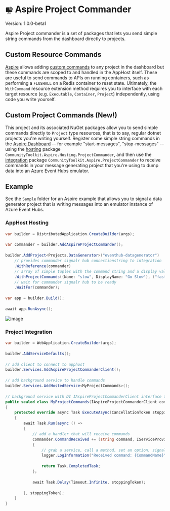 # <img src="https://github.com/microsoft/fluentui-system-icons/blob/master/assets/Desktop Signal/SVG/ic_fluent_desktop_signal_24_filled.svg?raw=true" width="24" height="24" align="absmiddle"> Aspire Project Commander


Version: 1.0.0-beta1

Aspire Project commander is a set of packages that lets you send simple string commands from the dashboard directly to projects.

## Custom Resource Commands
[Aspire](https://learn.microsoft.com/en-us/dotnet/aspire/) allows adding [custom commands](https://learn.microsoft.com/en-us/dotnet/aspire/fundamentals/custom-resource-commands) to any project in the dashboard but these commands are scoped to and handled in the AppHost itself. These are useful to send commands to APIs on running containers, such as performing a `FLUSHALL` on a Redis container to reset state. Ultimately, the `WithCommand` resource extension method requires you to interface with each target resource (e.g. `Executable`, `Container`, `Project`) independently, using code you write yourself.

## Custom Project Commands (New!)
This project and its associated NuGet packages allow you to send simple commands directly to `Project` type resources, that is to say, regular dotnet projects you're writing yourself. Register some simple string commands in the [Aspire Dashboard](https://learn.microsoft.com/en-us/dotnet/aspire/fundamentals/dashboard/overview?tabs=bash) -- for example "start-messages", "stop-messages" -- using the [hosting](https://learn.microsoft.com/en-us/dotnet/aspire/fundamentals/app-host-overview?tabs=docker) package `CommunityToolkit.Aspire.Hosting.ProjectCommander`, and then use the [integration](https://learn.microsoft.com/en-us/dotnet/aspire/fundamentals/integrations-overview) package `CommunityToolkit.Aspire.ProjectCommander` to receive commands in your message generating project that you're using to dump data into an Azure Event Hubs emulator. 

## Example

See the `Sample` folder for an Aspire example that allows you to signal a data generator project that is writing messages into an emulator instance of Azure Event Hubs. 

### AppHost Hosting

```csharp
var builder = DistributedApplication.CreateBuilder(args);

var commander = builder.AddAspireProjectCommander();

builder.AddProject<Projects.DataGenerator>("eventhub-datagenerator")
    // provides commander signalr hub connectionstring to integration 
    .WithReference(commander)
    // array of simple tuples with the command string and a display value for the dashbaord 
    .WithProjectCommands((Name: "slow", DisplayName: "Go Slow"), ("fast", "Go Fast"))
    // wait for commander signalr hub to be ready    
    .WaitFor(commander);

var app = builder.Build();

await app.RunAsync();
```
![image](https://github.com/user-attachments/assets/c1eb70e7-410e-49e6-92ba-db66ae7be563)

### Project Integration

```csharp
var builder = WebApplication.CreateBuilder(args);

builder.AddServiceDefaults();

// add client to connect to apphost
builder.Services.AddAspireProjectCommanderClient();

// add background service to handle commands
builder.Services.AddHostedService<MyProjectCommands>();

// background service with DI IAspireProjectCommanderClient interface that allows registering an async handler
public sealed class MyProjectCommands(IAspireProjectCommanderClient commander, ILogger<MyProjectCommands> logger) : BackgroundService
{    
    protected override async Task ExecuteAsync(CancellationToken stoppingToken)
    {
        await Task.Run(async () =>
        {
            // add a handler that will receive commands
            commander.CommandReceived += (string command, IServiceProvider sp) =>
            {
                // grab a service, call a method, set an option, signal a cancellation token etc...
                logger.LogInformation("Received command: {CommandName}", command);

                return Task.CompletedTask;
            };

            await Task.Delay(Timeout.Infinite, stoppingToken);

        }, stoppingToken);
    }
}
```
